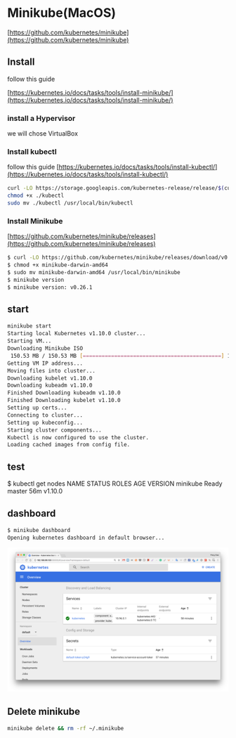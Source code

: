 # Minikube(MacOS)

[https://github.com/kubernetes/minikube](https://github.com/kubernetes/minikube)

## Install

follow this guide

[https://kubernetes.io/docs/tasks/tools/install-minikube/](https://kubernetes.io/docs/tasks/tools/install-minikube/)

### install a Hypervisor

we will chose VirtualBox

### Install kubectl

follow this guide [https://kubernetes.io/docs/tasks/tools/install-kubectl/](https://kubernetes.io/docs/tasks/tools/install-kubectl/)

```bash
curl -LO https://storage.googleapis.com/kubernetes-release/release/$(curl -s https://storage.googleapis.com/kubernetes-release/release/stable.txt)/bin/darwin/amd64/kubect
chmod +x ./kubectl
sudo mv ./kubectl /usr/local/bin/kubectl
```

### Install Minikube

[https://github.com/kubernetes/minikube/releases](https://github.com/kubernetes/minikube/releases)

```bash
$ curl -LO https://github.com/kubernetes/minikube/releases/download/v0.26.1/minikube-darwin-amd64
$ chmod +x minikube-darwin-amd64
$ sudo mv minikube-darwin-amd64 /usr/local/bin/minikube
$ minikube version
$ minikube version: v0.26.1
```

## start

```bash
minikube start
Starting local Kubernetes v1.10.0 cluster...
Starting VM...
Downloading Minikube ISO
 150.53 MB / 150.53 MB [============================================] 100.00% 0s
Getting VM IP address...
Moving files into cluster...
Downloading kubelet v1.10.0
Downloading kubeadm v1.10.0
Finished Downloading kubeadm v1.10.0
Finished Downloading kubelet v1.10.0
Setting up certs...
Connecting to cluster...
Setting up kubeconfig...
Starting cluster components...
Kubectl is now configured to use the cluster.
Loading cached images from config file.
```

## test

$ kubectl get nodes
NAME       STATUS    ROLES     AGE       VERSION
minikube   Ready     master    56m       v1.10.0

## dashboard

```bash
$ minikube dashboard
Opening kubernetes dashboard in default browser...
```

![image](./minikube_dashboard.png)

## Delete minikube

```bash
minikube delete && rm -rf ~/.minikube
```
